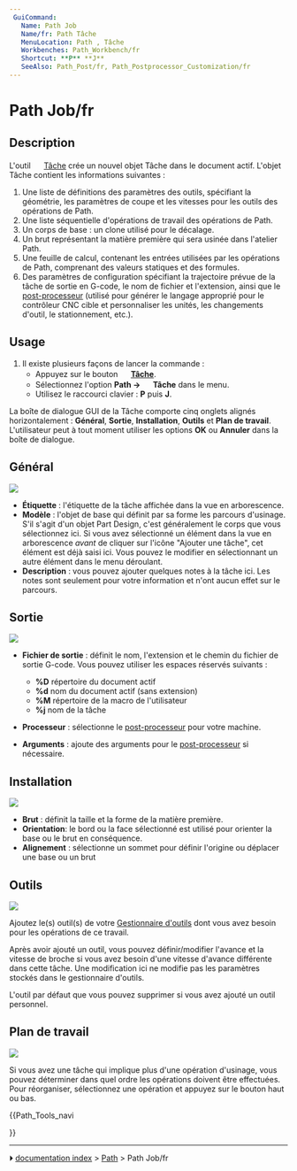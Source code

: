 ```yaml
---
 GuiCommand:
   Name: Path Job
   Name/fr: Path Tâche
   MenuLocation: Path , Tâche
   Workbenches: Path_Workbench/fr
   Shortcut: **P** **J**
   SeeAlso: Path_Post/fr, Path_Postprocessor_Customization/fr
---
```


# Path Job/fr

## Description

L\'outil <img alt="" src=images/Path_Job.svg  style="width:16px;"> [Tâche](Path_Job/fr.md) crée un nouvel objet Tâche dans le document actif. L\'objet Tâche contient les informations suivantes :

1.  Une liste de définitions des paramètres des outils, spécifiant la géométrie, les paramètres de coupe et les vitesses pour les outils des opérations de Path.
2.  Une liste séquentielle d\'opérations de travail des opérations de Path.
3.  Un corps de base : un clone utilisé pour le décalage.
4.  Un brut représentant la matière première qui sera usinée dans l\'atelier Path.
5.  Une feuille de calcul, contenant les entrées utilisées par les opérations de Path, comprenant des valeurs statiques et des formules.
6.  Des paramètres de configuration spécifiant la trajectoire prévue de la tâche de sortie en G-code, le nom de fichier et l\'extension, ainsi que le [post-processeur](Path_Post/fr.md) (utilisé pour générer le langage approprié pour le contrôleur CNC cible et personnaliser les unités, les changements d\'outil, le stationnement, etc.).

## Usage

1.  Il existe plusieurs façons de lancer la commande :
    -   Appuyez sur le bouton **<img src="images/Path_Job.svg" width=16px> [Tâche](Path_Job/fr.md)**.
    -   Sélectionnez l\'option **Path → <img src="images/Path_Job.svg" width=16px> Tâche** dans le menu.
    -   Utilisez le raccourci clavier : **P** puis **J**.

La boîte de dialogue GUI de la Tâche comporte cinq onglets alignés horizontalement : **Général**, **Sortie**, **Installation**, **Outils** et **Plan de travail**. L\'utilisateur peut à tout moment utiliser les options **OK** ou **Annuler** dans la boîte de dialogue.



## Général

![](images/Job_1.jpg )

-   **Étiquette** : l\'étiquette de la tâche affichée dans la vue en arborescence.
-   **Modèle** : l\'objet de base qui définit par sa forme les parcours d\'usinage. S\'il s\'agit d\'un objet Part Design, c\'est généralement le corps que vous sélectionnez ici. Si vous avez sélectionné un élément dans la vue en arborescence *avant* de cliquer sur l\'icône \"Ajouter une tâche\", cet élément est déjà saisi ici. Vous pouvez le modifier en sélectionnant un autre élément dans le menu déroulant.
-   **Description** : vous pouvez ajouter quelques notes à la tâche ici. Les notes sont seulement pour votre information et n\'ont aucun effet sur le parcours.



## Sortie

![](images/Job_2.jpg )

-   **Fichier de sortie** : définit le nom, l\'extension et le chemin du fichier de sortie G-code. Vous pouvez utiliser les espaces réservés suivants :
    -   **%D** répertoire du document actif
    -   **%d** nom du document actif (sans extension)
    -   **%M** répertoire de la macro de l\'utilisateur
    -   **%j** nom de la tâche

-   **Processeur** : sélectionne le [post-processeur](Path_Post/fr.md) pour votre machine.
-   **Arguments** : ajoute des arguments pour le [post-processeur](Path_Post/fr.md) si nécessaire.



## Installation

![](images/Job_3.jpg )

-   **Brut** : définit la taille et la forme de la matière première.
-   **Orientation**: le bord ou la face sélectionné est utilisé pour orienter la base ou le brut en conséquence.
-   **Alignement** : sélectionne un sommet pour définir l\'origine ou déplacer une base ou un brut



## Outils

![](images/Job_4.jpg )

Ajoutez le(s) outil(s) de votre [Gestionnaire d\'outils](Path_ToolLibraryEdit/fr.md) dont vous avez besoin pour les opérations de ce travail.

Après avoir ajouté un outil, vous pouvez définir/modifier l\'avance et la vitesse de broche si vous avez besoin d\'une vitesse d\'avance différente dans cette tâche. Une modification ici ne modifie pas les paramètres stockés dans le gestionnaire d\'outils.

L\'outil par défaut que vous pouvez supprimer si vous avez ajouté un outil personnel.



## Plan de travail 

![](images/Job_5.jpg )

Si vous avez une tâche qui implique plus d\'une opération d\'usinage, vous pouvez déterminer dans quel ordre les opérations doivent être effectuées. Pour réorganiser, sélectionnez une opération et appuyez sur le bouton haut ou bas.





{{Path_Tools_navi

}}



---
⏵ [documentation index](../README.md) > [Path](Path_Workbench.md) > Path Job/fr
